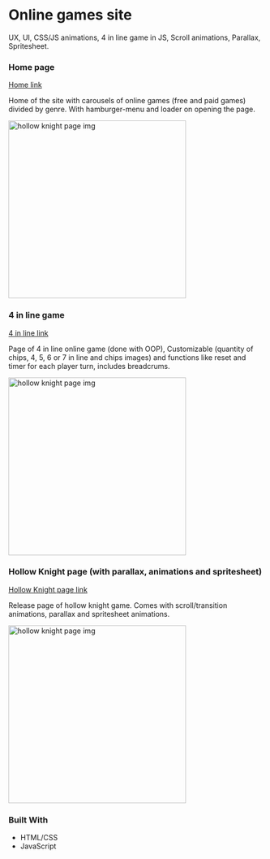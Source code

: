 # Online games site

UX, UI, CSS/JS animations, 4 in line game in JS, Scroll animations, Parallax, Spritesheet.

### Home page 
[Home link](https://fedebayer.github.io/interfaces-ux-ui/index)

Home of the site with carousels of online games (free and paid games) divided by genre. With hamburger-menu and loader on opening the page.

<img src="https://fedebayer.github.io/interfaces-ux-ui/sources/hero-img.png" width="350" title="hollow knight page img">


<br />

### 4 in line game 
[4 in line link](https://fedebayer.github.io/interfaces-ux-ui/game)

Page of 4 in line online game (done with OOP), Customizable (quantity of chips, 4, 5, 6 or 7 in line and chips images) and functions like reset and timer for each player turn, includes breadcrums.

<img src="https://fedebayer.github.io/interfaces-ux-ui/sources/4-lines-img1.png" width="350" title="hollow knight page img">


<br />

### Hollow Knight page (with parallax, animations and spritesheet)
[Hollow Knight page link](https://fedebayer.github.io/interfaces-ux-ui/release)

Release page of hollow knight game. Comes with scroll/transition animations, parallax and spritesheet animations.


<img src="https://i.scdn.co/image/ab67616d0000b273164ec11a1225d579ed030c42" width="350" title="hollow knight page img">



### Built With

* HTML/CSS
* JavaScript
